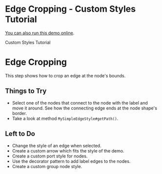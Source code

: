 <!--
 //////////////////////////////////////////////////////////////////////////////
 // @license
 // This file is part of yFiles for HTML 2.5.0.3.
 // Use is subject to license terms.
 //
 // Copyright (c) 2000-2023 by yWorks GmbH, Vor dem Kreuzberg 28,
 // 72070 Tuebingen, Germany. All rights reserved.
 //
 //////////////////////////////////////////////////////////////////////////////
-->
# Edge Cropping - Custom Styles Tutorial

[You can also run this demo online](https://live.yworks.com/demos/02-tutorial-custom-styles/18-edge-cropping/index.html).

Custom Styles Tutorial

# Edge Cropping

This step shows how to crop an edge at the node's bounds.

## Things to Try

- Select one of the nodes that connect to the node with the label and move it around. See how the connecting edge ends at the node shape's border.
- Take a look at method `MySimpleEdgeStyle#getPath()`.

## Left to Do

- Change the style of an edge when selected.
- Create a custom arrow which fits the style of the demo.
- Create a custom port style for nodes.
- Use the decorator pattern to add label edges to the nodes.
- Create a custom group node style.
